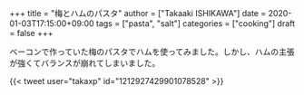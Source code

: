 +++
title = "梅とハムのパスタ"
author = ["Takaaki ISHIKAWA"]
date = 2020-01-03T17:15:00+09:00
tags = ["pasta", "salt"]
categories = ["cooking"]
draft = false
+++

ベーコンで作っていた梅のパスタでハムを使ってみました。しかし、ハムの主張が強くてバランスが崩れてしまいました。  

{{< tweet user="takaxp" id="1212927429901078528" >}}